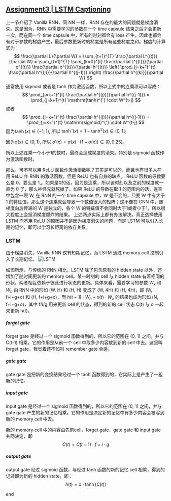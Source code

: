 [Assignment3 | LSTM Captioning](https://github.com/FortiLeiZhang/cs231n/blob/master/code/cs231n/assignment3/LSTM_Captioning.ipynb)
---
上一节介绍了 Vanilla RNN，同 NN 一样，RNN 存在的最大的问题就是梯度消失。这是因为，RNN 中需要学习的参数在一个 time capsule 结束之后才会更新一次，而在同一个 time capsule 中，所有的时刻都会有 loss 产生，因此也都会有对于参数的梯度产生，最后参数更新时的梯度是所有这些梯度之和。梯度的计算式为：
$$
\frac{\partial L}{\partial W} = \sum_{t=1}^{T} \frac{\partial L^{(t)}}{\partial W} = \sum_{t=1}^{T} \sum_{k=0}^{t} \frac{\partial L^{(t)}}{\partial o^{(t)}} \frac{\partial o^{(t)}}{\partial h^{(t)}} \left( \prod_{j=k+1}^{t} \frac{\partial h^{(j)}}{\partial h^{(j-1)}} \right) \frac{\partial h^{(k)}}{\partial W}
$$
通常使用 sigmoid 或者是 tanh 作为激活函数，所以上式中的连乘项可以写成：
$$
\prod_{j=k+1}^{t} \frac{\partial h^{(j)}}{\partial h^{(j-1)}} = \prod_{j=k+1}^{t} \mathrm{tanh}^{'} \cdot W^{t-j}
$$
或者
$$
\prod_{j=k+1}^{t} \frac{\partial h^{(j)}}{\partial h^{(j-1)}} = \prod_{j=k+1}^{t} \mathrm{sigmoid}^{'} \cdot W^{t-j}
$$
因为$\tanh(x) \in (-1, 1)$, 所以 $\tanh'(x) = 1 - \tanh^2(x) \in (0, 1]$;

因为$\sigma(x) \in (0, 1)$, 所以 $\sigma'(x) = \sigma(x) \cdot (1 - \sigma(x)) \in (0, 0.25]$。

所以上述连乘一个小于1的数时，最终会造成梯度的消失。特别是 sigmoid 函数作为激活函数时。

那么，可不可以用 ReLU 函数作激活函数呢？其实是可以的，而且也有很多人在用 ReLU 作 RNN 的激活函数，但是 ReLU 也有自身的缺点。
ReLU 函数的导数要么是 0，要么是 1,。如果是0的话，因为是连乘，所以该时刻以及之前的梯度就一直为 0 了，那么神经元就死掉了。如果 ReLU 的导数在取 1 的范围内的话，连乘中包含一项 W, 在 RNN 的一个 time capsule 中，W 是不变的，只要 W 中有大于 1 的特征值，那么这个连乘就会导致一个数值很大的矩阵；这不像在 CNN 中，随梯度向后传递的 W 是独立的，各个 W 的特征值不会同时大于1或者小于1，所以很大程度上会抵消梯度爆炸的结果。
上述两点实际上都有办法解决。真正选择使用 LSTM 而不用 ReLU 的原因并不是因为梯度消失的问题，而是 LSTM 可以引入长期的记忆，即可以学习长距离的依存关系。

### LSTM
由于梯度消失，Vanilla RNN 仅有短期记忆，而 LSTM 通过 memory cell 控制引入了长期记忆。
![LSTM](https://github.com/FortiLeiZhang/cs231n/raw/master/images/lstm.jpg)

如图所示，与传统的 RNN 相比，LSTM 除了包含原有的 hidden state 以外，还增加了随时间更新的 memory cell。某一时刻的 cell 与 hidden state 有着相同的形状，两者相互依赖于彼此进行状态的更新。具体来看，需要学习的参数 $W_x$ 和 $W_h$ 由 RNN 中的形如 (W, H) 和 (H, H) 变成了 (W, 4H) 和 (H, 4H)，即 (W, f+i+g+o) 和 (H, f+i+g+o)，而 $h(t-1) \cdot W_h + x(t) \cdot W_x$ 的结果也成为形如 (N, f+i+g+o)，其中 f/i/g 用来更新 cell 的状态，得到的新的 cell 状态 C(t) 与 o 一起来更新 h(t)。

##### forget gate
forget gate 是经过一个 sigmoid 函数得到的，所以它的范围在 (0, 1) 之间，并与 C(t-1) 相乘。它的作用是从前一个 cell 中取多少内容放到新的 cell 中去。这里叫 forget gate，我觉着还不如叫 remember gate 合适。

##### gate gate
gate gate 是把新的变换结果经过一个 tanh 函数得到的，它实际上是产生了一组新的记忆。

##### input gate
input gate 是经过一个 sigmoid 函数得到的，所以它的范围在 (0, 1) 之间，并与 gate gate 产生的新的记忆相乘。它的作用是决定新的记忆中有多少内容会被写到新的 memory cell 中去。

新的 memory cell 中的内容由先前cell，forget gate，gate gate 和 input gate 共同决定，即
$$
C(t) = C(t-1) \cdot f + i \cdot g
$$

##### output gate
output gate 经过 sigmoid 函数，与经过 tanh 函数的新的记忆 cell 相乘，得到的记过即为新的 hidden state。即：
$$
h(t) = o \cdot \tanh(C(t))
$$





















end
